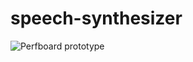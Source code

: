 # speech-synthesizer

![Perfboard prototype](https://github.com/plastictesseract/speech-synthesizer/blob/master/img/board.jpg)